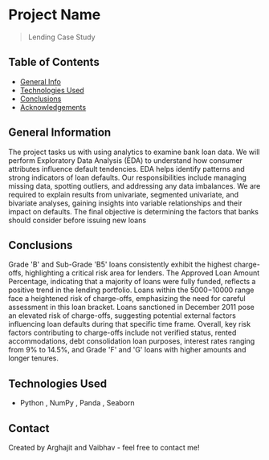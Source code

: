 # Project Name
>Lending Case Study



## Table of Contents
* [General Info](#general-information)
* [Technologies Used](#technologies-used)
* [Conclusions](#conclusions)
* [Acknowledgements](#acknowledgements)

<!-- You can include any other section that is pertinent to your problem -->

## General Information
The project tasks us with using analytics to examine bank loan data. We will perform Exploratory Data Analysis (EDA) to understand how consumer attributes influence default tendencies.
EDA helps identify patterns and strong indicators of loan defaults. Our responsibilities include managing missing data, spotting outliers, and addressing any data imbalances.
We are required to explain results from univariate, segmented univariate, and bivariate analyses, gaining insights into variable relationships and their impact on defaults.
The final objective is determining the factors that banks should consider before issuing new loans


<!-- You don't have to answer all the questions - just the ones relevant to your project. -->

## Conclusions
Grade 'B' and Sub-Grade 'B5' loans consistently exhibit the highest charge-offs, highlighting a critical risk area for lenders.
The Approved Loan Amount Percentage, indicating that a majority of loans were fully funded, reflects a positive trend in the lending portfolio.
Loans within the 5000−10000 range face a heightened risk of charge-offs, emphasizing the need for careful assessment in this loan bracket.
Loans sanctioned in December 2011 pose an elevated risk of charge-offs, suggesting potential external factors influencing loan defaults during that specific time frame.
Overall, key risk factors contributing to charge-offs include not verified status, rented accommodations, debt consolidation loan purposes, interest rates ranging from 9% to 14.5%, and Grade 'F' and 'G' loans with higher amounts and longer tenures.


<!-- You don't have to answer all the questions - just the ones relevant to your project. -->


## Technologies Used
- Python , NumPy , Panda , Seaborn 


## Contact
Created by Arghajit  and Vaibhav - feel free to contact me!


<!-- Optional -->
<!-- ## License -->
<!-- This project is open source and available under the [... License](). -->

<!-- You don't have to include all sections - just the one's relevant to your project -->